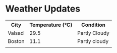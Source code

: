 # Weather Updates

<!-- WEATHER-UPDATE-START -->
<table><tr><th>City</th><th>Temperature (°C)</th><th>Condition</th></tr><tr><td>Valsad</td><td>29.5</td><td>Partly Cloudy</td></tr><tr><td>Boston</td><td>11.1</td><td>Partly cloudy</td></tr><tr><td></td><td></td><td></td></tr></table>
<!-- WEATHER-UPDATE-END -->
